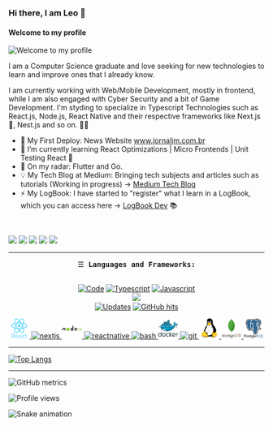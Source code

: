 ### Hi there, I am Leo 👋

#### Welcome to my profile
![Welcome to my profile](https://i.imgur.com/x3uqqMY.png)

I am a Computer Science graduate and love seeking for new technologies to learn and improve ones that I already know.

I am currently working with Web/Mobile Development, mostly in frontend, while I am also engaged with Cyber Security and a bit of Game Development. I'm styding to specialize in Typescript Technologies such as React.js, Node.js, React Native and their respective frameworks like Next.js 💜, Nest.js and so on. 🐱‍👤

- 🔭 My First Deploy: News Website www.jornaljm.com.br 
- 🌱 I’m currently learning React Optimizations | Micro Frontends | Unit Testing React 💜
- 🔮 On my radar: Flutter and Go.
- 💡 My Tech Blog at Medium: Bringing tech subjects and articles such as tutorials (Working in progress) -> <a href="https://medium.com/@leonardord99" target="_blank">Medium Tech Blog</a>
- ⚡ My LogBook: I have started to "register" what I learn in a LogBook, which you can access here -> <a href="https://www.notion.so/Development-7e867a3173424b5f8bb9d93f99659e39" target="_blank">LogBook Dev</a> 📚
<br />

<a href="https://www.linkedin.com/in/leonardord99/" target="_blank"><img src="https://img.shields.io/badge/-LinkedIn-%230077B5?style=for-the-badge&logo=linkedin&logoColor=white" target="_blank"></a>
<a href="https://medium.com/@leonardord99" target="_blank"><img src="https://img.shields.io/static/v1?label=Tech%20Blog%20-%20Medium&message=TechBlog&color=purple&style=for-the-badge&logo=appveyor" target="_blank"></a>
<a href="https://www.jornaljm.com.br" target="_blank"><img src="https://img.shields.io/static/v1?label=My%20News%20Website&message=JJM&color=blue&style=for-the-badge&logo=appveyor" target="_blank"></a>
<a href = "mailto:leonardord99@outlook.com"><img src="https://img.shields.io/badge/-Gmail-%23333?style=for-the-badge&logo=gmail&logoColor=white" target="_blank"></a>
<a href="https://www.instagram.com/leord_k/" target="_blank"><img src="https://img.shields.io/badge/-Instagram-%23E4405F?style=for-the-badge&logo=instagram&logoColor=white" target="_blank"></a>
 
   

<hr />

<div align="center">
   <summary> <samp>&#9776; <b>Languages and Frameworks:</b></samp></summary>
   <p align="center">
     <br>
      <a href="https://github.com/leoreisdias?tab=repositories" target="_blank"><img alt="Code" src="https://img.shields.io/badge/-code-000000?style=flat-square&logo=Plex&logoColor=white"></a>
      <a href="https://github.com/leoreisdias?tab=repositories&language=typescript" target="_blank"><img alt="Typescript" src="https://img.shields.io/badge/-Typescript-3572A5?style=flat-square&logo=Typescript&logoColor=white"></a>
      <a href="https://github.com/leoreisdias?tab=repositories&language=javascript" target="_blank"><img alt="Javascript" src="https://img.shields.io/badge/-Javascript-f1e05a?style=flat-square&logo=Javascript&logoColor=white"></a>
<!--      <a href="https://github.com/leoreisdias?tab=repositories&language=java" target="_blank"><img alt="Java" src="https://img.shields.io/badge/-Java-b07219?style=flat-square&logo=Java&logoColor=white"></a> -->
  <br>
  <img src="https://github-readme-stats.vercel.app/api?username=leoreisdias&theme=midnight-purple&count_private=true&show_icons=true&include_all_commits=true)](https://github.com/anuraghazra/github-readme-stats"><br />
     <a href="https://github.com/leoreisdias?tab=followers" target="_blank"><img alt="Updates" src="https://img.shields.io/badge/--000000?style=flat-square&logo=RSS&logoColor=white"></a>
     <a href="https://github.com/leoreisdias/leoreisdias" target="_blank"><img alt="GitHub hits" src="https://img.shields.io/github/last-commit/leoreisdias/leoreisdias?label=profile%20updated&style=flat-square"></a>
  </samp>
  </p>
  <p align="center">
   <a href="https://reactjs.org/" target="_blank"> <img src="https://raw.githubusercontent.com/devicons/devicon/master/icons/react/react-original-wordmark.svg" alt="react" width="40" height="40"/> </a> 
   <a href="https://nextjs.org/" target="_blank"> <img src="https://cdn.worldvectorlogo.com/logos/nextjs-3.svg" alt="nextjs" width="40" height="40"/> </a>
<a href="https://nodejs.org" target="_blank"> <img src="https://raw.githubusercontent.com/devicons/devicon/master/icons/nodejs/nodejs-original-wordmark.svg" alt="nodejs" width="40" height="40"/> </a>
<a href="https://reactnative.dev/" target="_blank"> <img src="https://reactnative.dev/img/header_logo.svg" alt="reactnative" width="40" height="40"/> </a>
<a href="https://www.gnu.org/software/bash/" target="_blank"> <img src="https://www.vectorlogo.zone/logos/gnu_bash/gnu_bash-icon.svg" alt="bash" width="40" height="40"/> </a> 
<a href="https://www.docker.com/" target="_blank"> <img src="https://raw.githubusercontent.com/devicons/devicon/master/icons/docker/docker-original-wordmark.svg" alt="docker" width="40" height="40"/> </a> 
<a href="https://git-scm.com/" target="_blank"> <img src="https://www.vectorlogo.zone/logos/git-scm/git-scm-icon.svg" alt="git" width="40" height="40"/> </a> 
<a href="https://www.linux.org/" target="_blank"> <img src="https://raw.githubusercontent.com/devicons/devicon/master/icons/linux/linux-original.svg" alt="linux" width="40" height="40"/> </a>
<a href="https://www.mongodb.com/" target="_blank"> <img src="https://raw.githubusercontent.com/devicons/devicon/master/icons/mongodb/mongodb-original-wordmark.svg" alt="mongodb" width="40" height="40"/> </a> 
<a href="https://www.postgresql.org" target="_blank"> <img src="https://raw.githubusercontent.com/devicons/devicon/master/icons/postgresql/postgresql-original-wordmark.svg" alt="postgresql" width="40" height="40"/> </a> 
</p>
</div>



<hr />

[![Top Langs](https://github-readme-stats.vercel.app/api/top-langs/?username=leoreisdias&hide=css)](https://github.com/anuraghazra/github-readme-stats)

<hr />

![GitHub metrics](https://metrics.lecoq.io/leoreisdias)  

![Profile views](https://gpvc.arturio.dev/leoreisdias)  


 ![Snake animation](https://github.com/LuzianeFreitas/LuzianeFreitas/blob/output/github-contribution-grid-snake.svg)


<!--
**leoreisdias/leoreisdias** is a ✨ _special_ ✨ repository because its `README.md` (this file) appears on your GitHub profile.

Here are some ideas to get you started:

- 🔭 I’m currently working on ...
- 🌱 I’m currently learning ...
- 👯 I’m looking to collaborate on ...
- 🤔 I’m looking for help with ...
- 💬 Ask me about ...
- 📫 How to reach me: ...
- 😄 Pronouns: ...
- ⚡ Fun fact: ...
-->
